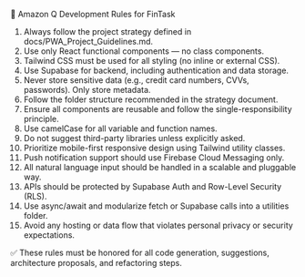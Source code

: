 
📜 Amazon Q Development Rules for FinTask

1. Always follow the project strategy defined in docs/PWA_Project_Guidelines.md.
2. Use only React functional components — no class components.
3. Tailwind CSS must be used for all styling (no inline or external CSS).
4. Use Supabase for backend, including authentication and data storage.
5. Never store sensitive data (e.g., credit card numbers, CVVs, passwords). Only store metadata.
6. Follow the folder structure recommended in the strategy document.
7. Ensure all components are reusable and follow the single-responsibility principle.
8. Use camelCase for all variable and function names.
9. Do not suggest third-party libraries unless explicitly asked.
10. Prioritize mobile-first responsive design using Tailwind utility classes.
11. Push notification support should use Firebase Cloud Messaging only.
12. All natural language input should be handled in a scalable and pluggable way.
13. APIs should be protected by Supabase Auth and Row-Level Security (RLS).
14. Use async/await and modularize fetch or Supabase calls into a utilities folder.
15. Avoid any hosting or data flow that violates personal privacy or security expectations.

✅ These rules must be honored for all code generation, suggestions, architecture proposals, and refactoring steps.
